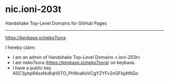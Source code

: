 # nic.ioni-203t
Handshake Top-Level Domains for GitHub Pages

---

https://keybase.io/neko7sora

I hereby claim:

  * I am an admin of Handshake Top-Level Domains <.ioni-203t>
  * I am neko7sora (https://keybase.io/neko7sora) on keybase.
  * I have a public key ASC1jybp94ssNuKqH0TO_PhNnaKoVCgYZYFv2nQFbjdtNQo
